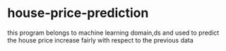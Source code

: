 # house-price-prediction
this program belongs to machine learning domain,ds and used to predict the house price increase fairly with respect to the previous data
